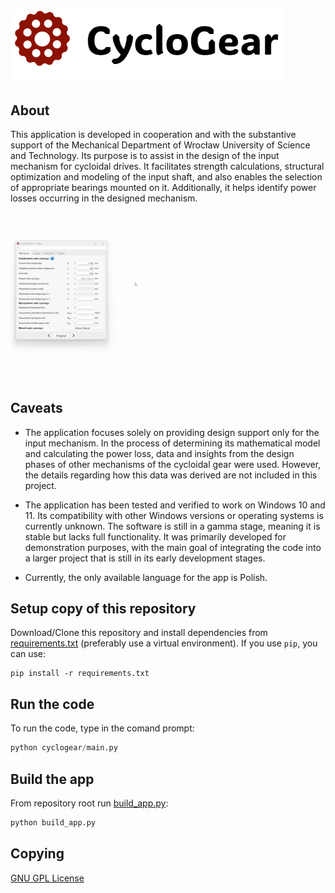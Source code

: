 # ![image info](.github/assets/app_logo.png)

## About

This application is developed in cooperation and with the substantive support of the Mechanical Department of Wrocław University of Science and Technology. Its purpose is to assist in the design of the input mechanism for cycloidal drives. It facilitates strength calculations, structural optimization and modeling of the input shaft, and also enables the selection of appropriate bearings mounted on it. Additionally, it helps identify power losses occurring in the designed mechanism.

![Example GIF](.github/assets/app_demo.gif)

## Caveats

- The application focuses solely on providing design support only for the input mechanism. In the process of determining its mathematical model and calculating the power loss, data and insights from the design phases of other mechanisms of the cycloidal gear were used. However, the details regarding how this data was derived are not included in this project.

- The application has been tested and verified to work on Windows 10 and 11. Its compatibility with other Windows versions or operating systems is currently unknown. The software is still in a gamma stage, meaning it is stable but lacks full functionality. It was primarily developed for demonstration purposes, with the main goal of integrating the code into a larger project that is still in its early development stages.

- Currently, the only available language for the app is Polish.

## Setup copy of this repository

Download/Clone this repository and install dependencies from [requirements.txt](requirements.txt) (preferably use a virtual environment). If you use ```pip```, you can use:

```pip
pip install -r requirements.txt
```

## Run the code

To run the code, type in the comand prompt:

```python
python cyclogear/main.py
```

## Build the app

From repository root run [build_app.py](build_app.py):

```python
python build_app.py
```

## Copying

[GNU GPL License](COPYING)
